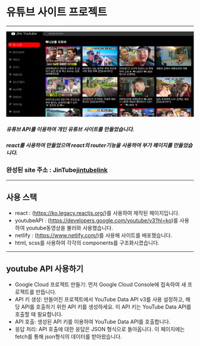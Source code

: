 # 유튜브 사이트 프로젝트
-------------------------------

![유튜브사이트 썸네일이미지](https://github.com/jinyongjang/youtube2023/blob/main/public/images/youtube-site.png)

##### 유튜브 API를 이용하여 개인 유튜브 사이트를 만들었습니다.
##### react를 사용하여 만들었으며 react의 router기능을 사용하여 부가 페이지를 만들었습니다.

### 완성된 site 주소 : JinTube[jintubelink]
[jintubelink]: https://jin-youtubesite.netlify.app/

------------------------------
## 사용 스택
- react : (https://ko.legacy.reactjs.org/)를 사용하여 제작된 페이지입니다.
- youtubeAPI : (https://developers.google.com/youtube/v3?hl=ko)를 사용하여 youtube동영상을 불러와 사용했습니다.
- netlify : (https://www.netlify.com/)를 사용해 사이트를 배포했습니다.
- html, scss를 사용하여 각각의 components를 구조화시켰습니다.

-----------------------------------
## youtube API 사용하기
- Google Cloud 프로젝트 만들기: 먼저 Google Cloud Console에 접속하여 새 프로젝트를 만듭니다.
- API 키 생성: 만들어진 프로젝트에서 YouTube Data API v3를 사용 설정하고, 해당 API를 호출하기 위한 API 키를 생성하세요. 이 API 키는 YouTube Data API를 호출할 때 필요합니다.
- API 호출: 생성된 API 키를 이용하여 YouTube Data API를 호출합니다.
- 응답 처리: API 호출에 대한 응답은 JSON 형식으로 돌아옵니다. 이 페이지에는 fetch를 통해 json형식의 데이터를 받아왔습니다.